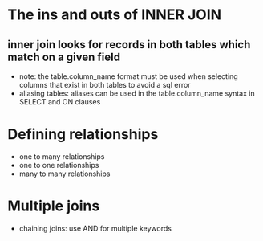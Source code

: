# The ins and outs of INNER JOIN
## inner join looks for records in both tables which match on a given field
- note: the table.column_name format must be used when selecting columns that exist in both tables to avoid a sql error
- aliasing tables: aliases can be used in the table.column_name syntax in SELECT and ON clauses

# Defining relationships
- one to many relationships
- one to one relationships
- many to many relationships

# Multiple joins
- chaining joins: use AND for multiple keywords
